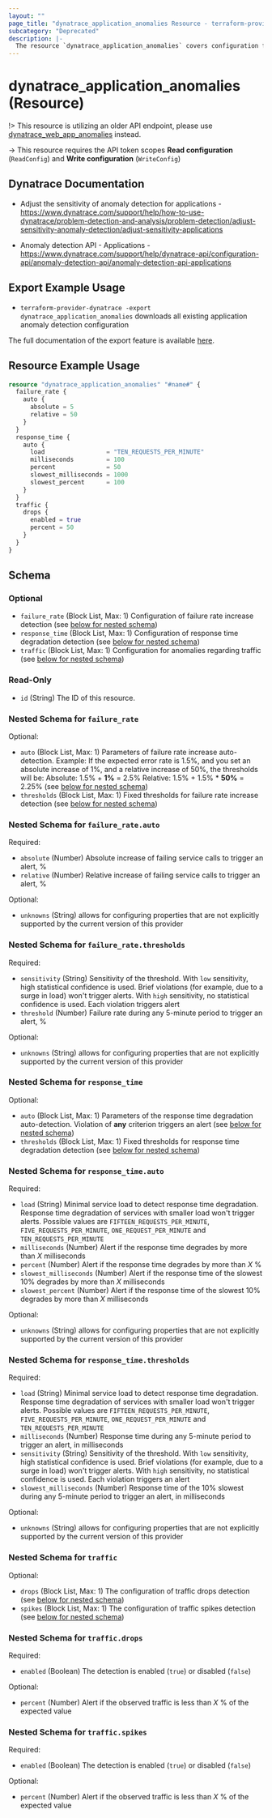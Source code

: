 ```yaml
---
layout: ""
page_title: "dynatrace_application_anomalies Resource - terraform-provider-dynatrace"
subcategory: "Deprecated"
description: |-
  The resource `dynatrace_application_anomalies` covers configuration for application anomaly detection
---
```


# dynatrace_application_anomalies (Resource)

!> This resource is utilizing an older API endpoint, please use [dynatrace_web_app_anomalies](https://registry.terraform.io/providers/dynatrace-oss/dynatrace/latest/docs/resources/web_app_anomalies) instead.

-> This resource requires the API token scopes **Read configuration** (`ReadConfig`) and **Write configuration** (`WriteConfig`)

## Dynatrace Documentation

- Adjust the sensitivity of anomaly detection for applications - https://www.dynatrace.com/support/help/how-to-use-dynatrace/problem-detection-and-analysis/problem-detection/adjust-sensitivity-anomaly-detection/adjust-sensitivity-applications

- Anomaly detection API - Applications - https://www.dynatrace.com/support/help/dynatrace-api/configuration-api/anomaly-detection-api/anomaly-detection-api-applications

## Export Example Usage

- `terraform-provider-dynatrace -export dynatrace_application_anomalies` downloads all existing application anomaly detection configuration

The full documentation of the export feature is available [here](https://dt-url.net/h203qmc).

## Resource Example Usage

```terraform
resource "dynatrace_application_anomalies" "#name#" {
  failure_rate {
    auto {
      absolute = 5
      relative = 50
    }
  }
  response_time {
    auto {
      load                 = "TEN_REQUESTS_PER_MINUTE"
      milliseconds         = 100
      percent              = 50
      slowest_milliseconds = 1000
      slowest_percent      = 100
    }
  }
  traffic {
    drops {
      enabled = true
      percent = 50
    }
  }
}
```

<!-- schema generated by tfplugindocs -->
## Schema

### Optional

- `failure_rate` (Block List, Max: 1) Configuration of failure rate increase detection (see [below for nested schema](#nestedblock--failure_rate))
- `response_time` (Block List, Max: 1) Configuration of response time degradation detection (see [below for nested schema](#nestedblock--response_time))
- `traffic` (Block List, Max: 1) Configuration for anomalies regarding traffic (see [below for nested schema](#nestedblock--traffic))

### Read-Only

- `id` (String) The ID of this resource.

<a id="nestedblock--failure_rate"></a>
### Nested Schema for `failure_rate`

Optional:

- `auto` (Block List, Max: 1) Parameters of failure rate increase auto-detection. Example: If the expected error rate is 1.5%, and you set an absolute increase of 1%, and a relative increase of 50%, the thresholds will be:  Absolute: 1.5% + **1%** = 2.5%  Relative: 1.5% + 1.5% * **50%** = 2.25% (see [below for nested schema](#nestedblock--failure_rate--auto))
- `thresholds` (Block List, Max: 1) Fixed thresholds for failure rate increase detection (see [below for nested schema](#nestedblock--failure_rate--thresholds))

<a id="nestedblock--failure_rate--auto"></a>
### Nested Schema for `failure_rate.auto`

Required:

- `absolute` (Number) Absolute increase of failing service calls to trigger an alert, %
- `relative` (Number) Relative increase of failing service calls to trigger an alert, %

Optional:

- `unknowns` (String) allows for configuring properties that are not explicitly supported by the current version of this provider


<a id="nestedblock--failure_rate--thresholds"></a>
### Nested Schema for `failure_rate.thresholds`

Required:

- `sensitivity` (String) Sensitivity of the threshold.  With `low` sensitivity, high statistical confidence is used. Brief violations (for example, due to a surge in load) won't trigger alerts.  With `high` sensitivity, no statistical confidence is used. Each violation triggers alert
- `threshold` (Number) Failure rate during any 5-minute period to trigger an alert, %

Optional:

- `unknowns` (String) allows for configuring properties that are not explicitly supported by the current version of this provider



<a id="nestedblock--response_time"></a>
### Nested Schema for `response_time`

Optional:

- `auto` (Block List, Max: 1) Parameters of the response time degradation auto-detection. Violation of **any** criterion triggers an alert (see [below for nested schema](#nestedblock--response_time--auto))
- `thresholds` (Block List, Max: 1) Fixed thresholds for response time degradation detection (see [below for nested schema](#nestedblock--response_time--thresholds))

<a id="nestedblock--response_time--auto"></a>
### Nested Schema for `response_time.auto`

Required:

- `load` (String) Minimal service load to detect response time degradation. Response time degradation of services with smaller load won't trigger alerts. Possible values are `FIFTEEN_REQUESTS_PER_MINUTE`, `FIVE_REQUESTS_PER_MINUTE`, `ONE_REQUEST_PER_MINUTE` and `TEN_REQUESTS_PER_MINUTE`
- `milliseconds` (Number) Alert if the response time degrades by more than *X* milliseconds
- `percent` (Number) Alert if the response time degrades by more than *X* %
- `slowest_milliseconds` (Number) Alert if the response time of the slowest 10% degrades by more than *X* milliseconds
- `slowest_percent` (Number) Alert if the response time of the slowest 10% degrades by more than *X* milliseconds

Optional:

- `unknowns` (String) allows for configuring properties that are not explicitly supported by the current version of this provider


<a id="nestedblock--response_time--thresholds"></a>
### Nested Schema for `response_time.thresholds`

Required:

- `load` (String) Minimal service load to detect response time degradation. Response time degradation of services with smaller load won't trigger alerts. Possible values are `FIFTEEN_REQUESTS_PER_MINUTE`, `FIVE_REQUESTS_PER_MINUTE`, `ONE_REQUEST_PER_MINUTE` and `TEN_REQUESTS_PER_MINUTE`
- `milliseconds` (Number) Response time during any 5-minute period to trigger an alert, in milliseconds
- `sensitivity` (String) Sensitivity of the threshold.  With `low` sensitivity, high statistical confidence is used. Brief violations (for example, due to a surge in load) won't trigger alerts.  With `high` sensitivity, no statistical confidence is used. Each violation triggers an alert
- `slowest_milliseconds` (Number) Response time of the 10% slowest during any 5-minute period to trigger an alert, in milliseconds

Optional:

- `unknowns` (String) allows for configuring properties that are not explicitly supported by the current version of this provider



<a id="nestedblock--traffic"></a>
### Nested Schema for `traffic`

Optional:

- `drops` (Block List, Max: 1) The configuration of traffic drops detection (see [below for nested schema](#nestedblock--traffic--drops))
- `spikes` (Block List, Max: 1) The configuration of traffic spikes detection (see [below for nested schema](#nestedblock--traffic--spikes))

<a id="nestedblock--traffic--drops"></a>
### Nested Schema for `traffic.drops`

Required:

- `enabled` (Boolean) The detection is enabled (`true`) or disabled (`false`)

Optional:

- `percent` (Number) Alert if the observed traffic is less than *X* % of the expected value


<a id="nestedblock--traffic--spikes"></a>
### Nested Schema for `traffic.spikes`

Required:

- `enabled` (Boolean) The detection is enabled (`true`) or disabled (`false`)

Optional:

- `percent` (Number) Alert if the observed traffic is less than *X* % of the expected value
 